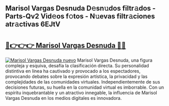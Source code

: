 ## Marisol Vargas Desnuda D𝚎sn𝚞dos filtr𝚊dos - Parts-Qv2 Vid𝚎os f𝚘tos - N𝚞evas filtr𝚊ciones atr𝚊ctivas 6EJtV

# <h2><a href="http://mb05wy.tromn.icu/?c=Marisol+Vargas+Desnuda">🔗👉👉👉 Marisol Vargas Desnuda 🔗🔗</a></h2>

[![Marisol Vargas Desnuda nuevo](https://i.imgur.com/pEAQMta.gif)](http://mb05wy.tromn.icu/?c=Marisol+Vargas+Desnuda)
Marisol Vargas Desnuda, una figura compleja y esquiva, desafía la clasificación directa. Su personalidad distintiva en línea ha cautivado y provocado a los espectadores, provocando debates sobre la expresión artística, la privacidad y las complejidades de las comunidades virtuales. Independientemente de sus decisiones futuras, su huella en la comunidad virtual es imborrable. Con un espíritu inquebrantable y un atractivo innegable, la influencia de Marisol Vargas Desnuda en los medios digitales es innovadora.
